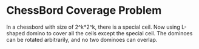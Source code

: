 # ChessBord Coverage Problem

In a chessbord with size of 2^k*2^k, there is a special ceil. Now using L-shaped domino to cover all the ceils except the special ceil. The dominoes can be rotated arbitrarily, and no two dominoes can overlap.
